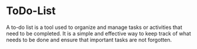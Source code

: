 # ToDo-List
A to-do list is a tool used to organize and manage tasks or activities that need to be completed. It is a simple and effective way to keep track of what needs to be done and ensure that important tasks are not forgotten.

